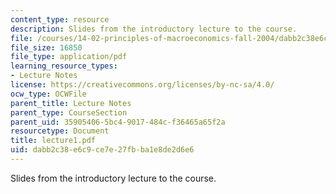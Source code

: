 ```yaml
---
content_type: resource
description: Slides from the introductory lecture to the course.
file: /courses/14-02-principles-of-macroeconomics-fall-2004/dabb2c38e6c9ce7e27fbba1e8de2d6e6_lecture1.pdf
file_size: 16850
file_type: application/pdf
learning_resource_types:
- Lecture Notes
license: https://creativecommons.org/licenses/by-nc-sa/4.0/
ocw_type: OCWFile
parent_title: Lecture Notes
parent_type: CourseSection
parent_uid: 35905406-5bc4-9017-484c-f36465a65f2a
resourcetype: Document
title: lecture1.pdf
uid: dabb2c38-e6c9-ce7e-27fb-ba1e8de2d6e6
---
```

Slides from the introductory lecture to the course.